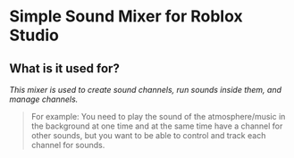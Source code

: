 # Simple Sound Mixer for Roblox Studio

## What is it used for?

*This mixer is used to create sound channels, run sounds inside them, and manage channels.*

> For example:
> You need to play the sound of the atmosphere/music in the background at one time and at the same time have a channel for other sounds, but you want to be able to control and track each channel for sounds.
